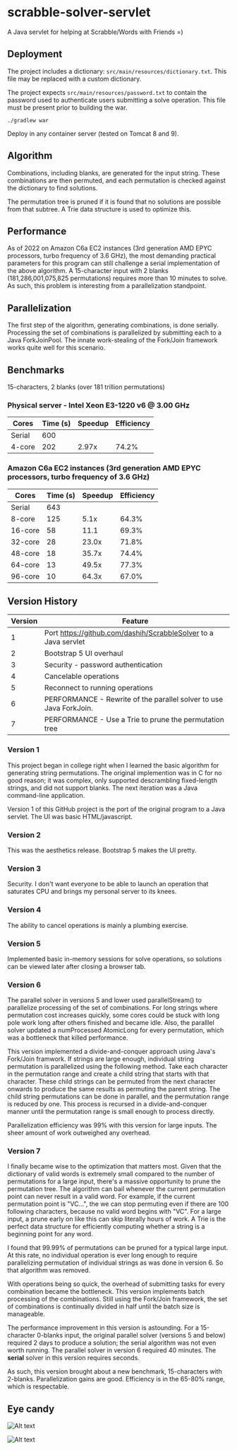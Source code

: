 # scrabble-solver-servlet
A Java servlet for helping at Scrabble/Words with Friends =)

## Deployment
The project includes a dictionary: `src/main/resources/dictionary.txt`. This file may be replaced with a custom dictionary.

The project expects `src/main/resources/password.txt` to contain the password used to authenticate users submitting a solve operation. This file must be present prior to building the war.

`./gradlew war`

Deploy in any container server (tested on Tomcat 8 and 9).

## Algorithm
Combinations, including blanks, are generated for the input string. These combinations are then permuted, and each permutation is checked against the dictionary to find solutions.

The permutation tree is pruned if it is found that no solutions are possible from that subtree. A Trie data structure is used to optimize this.

## Performance
As of 2022 on Amazon C6a EC2 instances (3rd generation AMD EPYC processors, turbo frequency of 3.6 GHz), the most demanding practical parameters for this program can still challenge a serial implementation of the above algorithm. A 15-character input with 2 blanks (181,286,001,075,825 permutations) requires more than 10 minutes to solve. As such, this problem is interesting from a parallelization standpoint.

## Parallelization
The first step of the algorithm, generating combinations, is done serially. Processing the set of combinations is parallelized by submitting each to a Java ForkJoinPool. The innate work-stealing of the Fork/Join framework works quite well for this scenario.

## Benchmarks
15-characters, 2 blanks (over 181 trillion permutations)

### Physical server - Intel Xeon E3-1220 v6 @ 3.00 GHz
| Cores    | Time (s) | Speedup | Efficiency |
| -------- | -------- | ------- | ---------- |
| Serial   | 600      |         |            |
| 4-core   | 202      | 2.97x   | 74.2%      |

### Amazon C6a EC2 instances (3rd generation AMD EPYC processors, turbo frequency of 3.6 GHz)
| Cores    | Time (s) | Speedup | Efficiency |
| -------- | -------- | ------- | ---------- |
| Serial   | 643      |         |            |
| 8-core   | 125      | 5.1x    | 64.3%      |
| 16-core  | 58       | 11.1    | 69.3%      |
| 32-core  | 28       | 23.0x   | 71.8%      | 
| 48-core  | 18       | 35.7x   | 74.4%      | 
| 64-core  | 13       | 49.5x   | 77.3%      |
| 96-core  | 10       | 64.3x   | 67.0%      | 

## Version History

| Version | Feature |
| ------- | ------- |
| 1       | Port https://github.com/dashih/ScrabbleSolver to a Java servlet |
| 2       | Bootstrap 5 UI overhaul |
| 3       | Security - password authentication |
| 4       | Cancelable operations |
| 5       | Reconnect to running operations |
| 6       | PERFORMANCE - Rewrite of the parallel solver to use Java ForkJoin. |
| 7       | PERFORMANCE - Use a Trie to prune the permutation tree |

### Version 1
This project began in college right when I learned the basic algorithm for generating string permutations. The original implemention was in C for no good reason; it was complex, only supported descrambling fixed-length strings, and did not support blanks. The next iteration was a Java command-line application.

Version 1 of this GitHub project is the port of the original program to a Java servlet. The UI was basic HTML/javascript.

### Version 2
This was the aesthetics release. Bootstrap 5 makes the UI pretty.

### Version 3
Security. I don't want everyone to be able to launch an operation that saturates CPU and brings my personal server to its knees.

### Version 4
The ability to cancel operations is mainly a plumbing exercise.

### Version 5
Implemented basic in-memory sessions for solve operations, so solutions can be viewed later after closing a browser tab.

### Version 6
The parallel solver in versions 5 and lower used parallelStream() to parallelize processing of the set of combinations. For long strings where permutation cost increases quickly, some cores could be stuck with long pole work long after others finished and became idle. Also, the paralllel solver updated a numProcessed AtomicLong for every permutation, which was a bottleneck that killed performance.

This version implemented a divide-and-conquer approach using Java's Fork/Join framwork. If strings are large enough, individual string permutation is parallelized using the following method. Take each character in the permutation range and create a child string that starts with that character. These child strings can be permuted from the next character onwards to produce the same results as permuting the parent string. The child string permutations can be done in parallel, and the permutation range is reduced by one. This process is recursed in a divide-and-conquer manner until the permutation range is small enough to process directly.

Parallelization efficiency was 99% with this version for large inputs. The sheer amount of work outweighed any overhead.

### Version 7
I finally became wise to the optimization that matters most. Given that the dictionary of valid words is extremely small compared to the number of permutations for a large input, there's a massive opportunity to prune the permutation tree. The algorithm can bail whenever the current permutation point can never result in a valid word. For example, if the current permutation point is "VC...", the we can stop permuting even if there are 100 following characters, because no valid word begins with "VC". For a large input, a prune early on like this can skip literally hours of work. A Trie is the perfect data structure for efficiently computing whether a string is a beginning point for any word.

I found that 99.99% of permutations can be pruned for a typical large input. At this rate, no individual operation is ever long enough to require parallelizing permutation of individual strings as was done in version 6. So that algorithm was removed.

With operations being so quick, the overhead of submitting tasks for every combination became the bottleneck. This version implements batch processing of the combinations. Still using the Fork/Join framework, the set of combinations is continually divided in half until the batch size is manageable.

The performance improvement in this version is astounding. For a 15-character 0-blanks input, the original parallel solver (versions 5 and below) required 2 days to produce a solution; the serial algorithm was not even worth running. The parallel solver in version 6 required 40 minutes. The **serial** solver in this version requires seconds.

As such, this version brought about a new benchmark, 15-characters with 2-blanks. Parallelization gains are good. Efficiency is in the 65-80% range, which is respectable.

## Eye candy

![Alt text](readme-img/15chars-2blanks_96cores.png?raw=true)

![Alt text](readme-img/CPU.png?raw=true)
